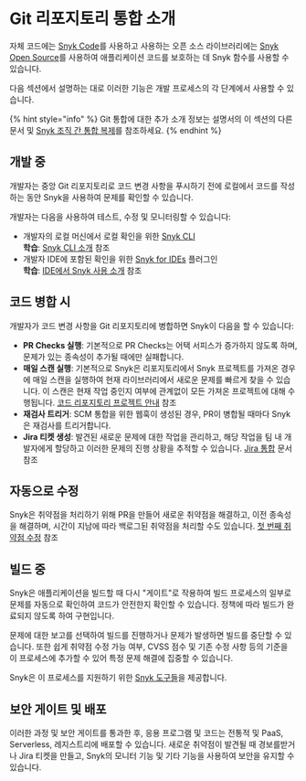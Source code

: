 # Git 리포지토리 통합 소개

자체 코드에는 [Snyk Code](https://docs.snyk.io/scan-with-snyk/snyk-code)를 사용하고 사용하는 오픈 소스 라이브러리에는 [Snyk Open Source](https://docs.snyk.io/scan-with-snyk/snyk-open-source)를 사용하여 애플리케이션 코드를 보호하는 데 Snyk 함수를 사용할 수 있습니다.

다음 섹션에서 설명하는 대로 이러한 기능은 개발 프로세스의 각 단계에서 사용할 수 있습니다.

{% hint style="info" %}
Git 통합에 대한 추가 소개 정보는 설명서의 이 섹션의 다른 문서 및 [Snyk 조직 간 통합 복제](../../../enterprise-setup/snyk-broker/clone-an-integration-across-your-snyk-organizations.md)를 참조하세요.
{% endhint %}

## 개발 중

개발자는 중앙 Git 리포지토리로 코드 변경 사항을 푸시하기 전에 로컬에서 코드를 작성하는 동안 Snyk을 사용하여 문제를 확인할 수 있습니다.

개발자는 다음을 사용하여 테스트, 수정 및 모니터링할 수 있습니다:

* 개발자의 로컬 머신에서 로컬 확인을 위한 [Snyk CLI](../../../snyk-cli/)\
  **학습**: [Snyk CLI 소개](https://learn.snyk.io/lesson/snyk-cli/) 참조
* 개발자 IDE에 포함된 확인을 위한 [Snyk for IDEs](../../snyk-ide-plugins-and-extensions/) 플러그인\
  **학습**: [IDE에서 Snyk 사용 소개](https://learn.snyk.io/lesson/snyk-in-an-ide/) 참조

## 코드 병합 시

개발자가 코드 변경 사항을 Git 리포지토리에 병합하면 Snyk이 다음을 할 수 있습니다:

* **PR Checks 실행**: 기본적으로 PR Checks는 어택 서피스가 증가하지 않도록 하며, 문제가 있는 종속성이 추가될 때에만 실패합니다.
* **매일 스캔 실행**: 기본적으로 Snyk은 리포지토리에서 Snyk 프로젝트를 가져온 경우에 매일 스캔을 실행하여 현재 라이브러리에서 새로운 문제를 빠르게 찾을 수 있습니다. 이 스캔은 현재 작업 중인지 여부에 관계없이 모든 가져온 프로젝트에 대해 수행됩니다. [코드 리포지토리 프로젝트 안내](../../../implement-snyk/walkthrough-code-repository-projects/) 참조
* **재검사 트리거**: SCM 통합을 위한 웹훅이 생성된 경우, PR이 병합될 때마다 Snyk은 재검사를 트리거합니다.
* **Jira 티켓 생성**: 발견된 새로운 문제에 대한 작업을 관리하고, 해당 작업을 팀 내 개발자에게 할당하고 이러한 문제의 진행 상황을 추적할 수 있습니다. [Jira 통합](../../../integrate-with-snyk/jira-and-slack-integrations/jira-integration.md) 문서 참조

## 자동으로 수정

Snyk은 취약점을 처리하기 위해 PR을 만들어 새로운 취약점을 해결하고, 이전 종속성을 해결하며, 시간이 지남에 따라 백로그된 취약점을 처리할 수도 있습니다. [첫 번째 취약점 수정](../../../implement-snyk/walkthrough-code-repository-projects/fix-your-first-vulnerability.md) 참조

## 빌드 중

Snyk은 애플리케이션을 빌드할 때 다시 "게이트"로 작용하여 빌드 프로세스의 일부로 문제를 자동으로 확인하여 코드가 안전한지 확인할 수 있습니다. 정책에 따라 빌드가 완료되지 않도록 하여 구현입니다.

문제에 대한 보고를 선택하여 빌드를 진행하거나 문제가 발생하면 빌드를 중단할 수 있습니다. 또한 쉽게 취약점 수정 가능 여부, CVSS 점수 및 기존 수정 사항 등의 기준을 이 프로세스에 추가할 수 있어 특정 문제 해결에 집중할 수 있습니다.

Snyk은 이 프로세스를 지원하기 위한 [Snyk 도구들](../../../scan-with-snyk/snyk-tools/)을 제공합니다.

## 보안 게이트 및 배포

이러한 과정 및 보안 게이트를 통과한 후, 응용 프로그램 및 코드는 전통적 및 PaaS, Serverless, 레지스트리에 배포할 수 있습니다. 새로운 취약점이 발견될 때 경보를받거나 Jira 티켓을 만들고, Snyk의 모니터 기능 및 기타 기능을 사용하여 보안을 유지할 수 있습니다.
